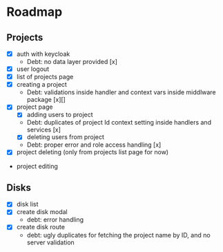 # Roadmap

## Projects
- [x] auth with keycloak
    - Debt: no data layer provided [x]
- [x] user logout
- [x] list of projects page
- [x] creating a project
    - Debt: validations inside handler and context vars inside middlware package [x][]
- [x] project page
    - [x] adding users to project
    - Debt: duplicates of project Id context setting inside handlers and services [x]
    - [x] deleting users from project
    - Debt: proper error and role access handling [x]
- [x] project deleting (only from projects list page for now)
- project editing

## Disks
- [x] disk list
- [x] create disk modal
  - debt: error handling
- [x] create disk route
  - debt: ugly duplicates for fetching the project name by ID, and no server validation
